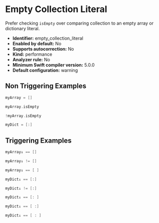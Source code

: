 # Empty Collection Literal

Prefer checking `isEmpty` over comparing collection to an empty array or dictionary literal.

* **Identifier:** empty_collection_literal
* **Enabled by default:** No
* **Supports autocorrection:** No
* **Kind:** performance
* **Analyzer rule:** No
* **Minimum Swift compiler version:** 5.0.0
* **Default configuration:** warning

## Non Triggering Examples

```swift
myArray = []
```

```swift
myArray.isEmpty
```

```swift
!myArray.isEmpty
```

```swift
myDict = [:]
```

## Triggering Examples

```swift
myArray↓ == []
```

```swift
myArray↓ != []
```

```swift
myArray↓ == [ ]
```

```swift
myDict↓ == [:]
```

```swift
myDict↓ != [:]
```

```swift
myDict↓ == [: ]
```

```swift
myDict↓ == [ :]
```

```swift
myDict↓ == [ : ]
```